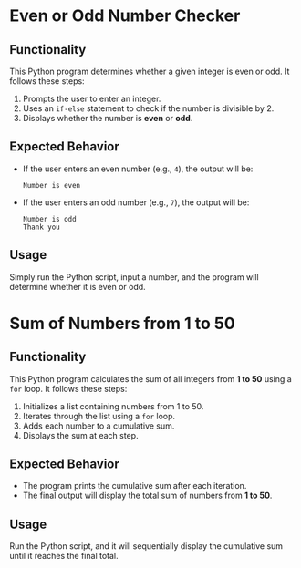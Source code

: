 # Even or Odd Number Checker

## Functionality
This Python program determines whether a given integer is even or odd. It follows these steps:

1. Prompts the user to enter an integer.
2. Uses an `if-else` statement to check if the number is divisible by 2.
3. Displays whether the number is **even** or **odd**.

## Expected Behavior
- If the user enters an even number (e.g., `4`), the output will be:
  ```
  Number is even
  ```
- If the user enters an odd number (e.g., `7`), the output will be:
  ```
  Number is odd
  Thank you
  ```

## Usage
Simply run the Python script, input a number, and the program will determine whether it is even or odd.

# Sum of Numbers from 1 to 50

## Functionality
This Python program calculates the sum of all integers from **1 to 50** using a `for` loop. It follows these steps:

1. Initializes a list containing numbers from 1 to 50.
2. Iterates through the list using a `for` loop.
3. Adds each number to a cumulative sum.
4. Displays the sum at each step.

## Expected Behavior
- The program prints the cumulative sum after each iteration.
- The final output will display the total sum of numbers from **1 to 50**.

## Usage
Run the Python script, and it will sequentially display the cumulative sum until it reaches the final total.
